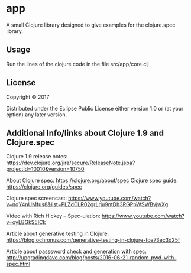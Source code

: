 # app

A small Clojure library designed to give examples for the clojure.spec library.

## Usage

Run the lines of the clojure code in the file src/app/core.clj

## License

Copyright © 2017

Distributed under the Eclipse Public License either version 1.0 or (at
your option) any later version.

## Additional Info/links about Clojure 1.9 and Clojure.spec

Clojure 1.9 release notes: https://dev.clojure.org/jira/secure/ReleaseNote.jspa?projectId=10010&version=10750

About Clojure spec: https://clojure.org/about/spec
Clojure spec guide: https://clojure.org/guides/spec

Clojure spec screencast: https://www.youtube.com/watch?v=nqY4nUMfus8&list=PLZdCLR02grLrju9ntDh3RGPpWSWBvjwXg

Video with Rich Hickey – Spec-ulation: https://www.youtube.com/watch?v=oyLBGkS5ICk

Article about generative testing in Clojure: https://blog.ochronus.com/generative-testing-in-clojure-fce73ec3d25f

Article about passsword check and generation with spec: http://upgradingdave.com/blog/posts/2016-06-21-random-pwd-with-spec.html
